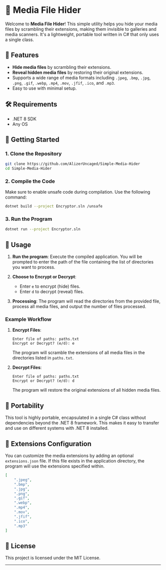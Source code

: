 # 📁 Media File Hider

Welcome to **Media File Hider**! This simple utility helps you hide your media files by scrambling their extensions, making them invisible to galleries and media scanners. It's a lightweight, portable tool written in C# that only uses a single class.

## 🎯 Features
- **Hide media files** by scrambling their extensions.
- **Reveal hidden media files** by restoring their original extensions.
- Supports a wide range of media formats including `.jpeg`, `.bmp`, `.jpg`, `.png`, `.gif`, `.webp`, `.mp4`, `.mov`, `.jfif`, `.ico`, and `.mp3`.
- Easy to use with minimal setup.

## 🛠️ Requirements
- .NET 8 SDK
- Any OS

## 🚀 Getting Started

### 1. Clone the Repository
```bash
git clone https://github.com/AlizerUncaged/Simple-Media-Hider
cd Simple-Media-Hider
```

### 2. Compile the Code
Make sure to enable unsafe code during compilation. Use the following command:
```bash
dotnet build --project Encryptor.sln /unsafe
```

### 3. Run the Program
```bash
dotnet run --project Encryptor.sln
```

## 📜 Usage

1. **Run the program**: Execute the compiled application. You will be prompted to enter the path of the file containing the list of directories you want to process. 

2. **Choose to Encrypt or Decrypt**: 
    - Enter `e` to encrypt (hide) files.
    - Enter `d` to decrypt (reveal) files.

3. **Processing**: The program will read the directories from the provided file, process all media files, and output the number of files processed.

### Example Workflow
1. **Encrypt Files**:
    ```plaintext
    Enter file of paths: paths.txt
    Encrypt or Decrypt? (e/d): e
    ```
    The program will scramble the extensions of all media files in the directories listed in `paths.txt`.

2. **Decrypt Files**:
    ```plaintext
    Enter file of paths: paths.txt
    Encrypt or Decrypt? (e/d): d
    ```
    The program will restore the original extensions of all hidden media files.

## 🧳 Portability
This tool is highly portable, encapsulated in a single C# class without dependencies beyond the .NET 8 framework. This makes it easy to transfer and use on different systems with .NET 8 installed.

## 📂 Extensions Configuration
You can customize the media extensions by adding an optional `extensions.json` file. If this file exists in the application directory, the program will use the extensions specified within.

```json
[
    ".jpeg",
    ".bmp",
    ".jpg",
    ".png",
    ".gif",
    ".webp",
    ".mp4",
    ".mov",
    ".jfif",
    ".ico",
    ".mp3"
]
```

## 📄 License
This project is licensed under the MIT License.

---